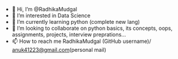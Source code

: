 - 👋 Hi, I’m @RadhikaMudgal
- 👀 I’m interested in Data Science
- 🌱 I’m currently learning python (complete new lang)
- 💞️ I’m looking to collaborate on python basics, its concepts, oops, assignments, projects, interview preprations...
- 📫 How to reach me RadhikaMudgal (GitHub username)/ anuk41223@gmail.com(personal mail)

<!---
RadhikaMudgal/RadhikaMudgal is a ✨ special ✨ repository because its `README.md` (this file) appears on your GitHub profile.
You can click the Preview link to take a look at your changes.
--->
